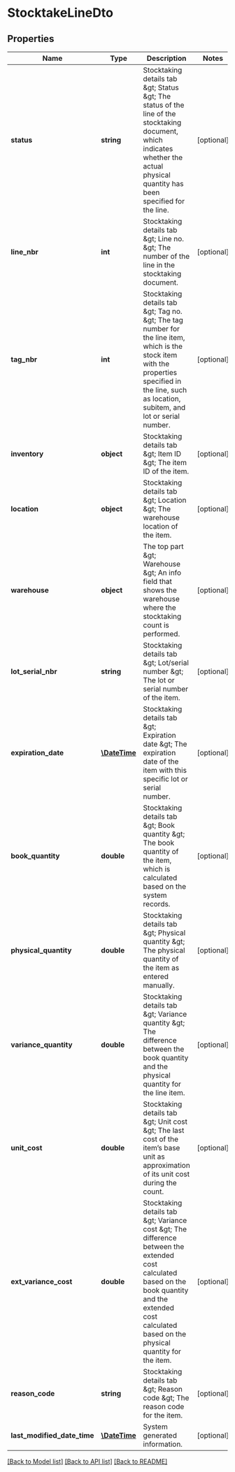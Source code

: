 # StocktakeLineDto

## Properties
Name | Type | Description | Notes
------------ | ------------- | ------------- | -------------
**status** | **string** | Stocktaking details tab &amp;gt; Status &amp;gt; The status of the line of the stocktaking document, which indicates whether the actual physical quantity has been specified for the line. | [optional] 
**line_nbr** | **int** | Stocktaking details tab &amp;gt; Line no. &amp;gt; The number of the line in the stocktaking document. | [optional] 
**tag_nbr** | **int** | Stocktaking details tab &amp;gt; Tag no. &amp;gt; The tag number for the line item, which is the stock item with the properties specified in the line, such as location, subitem, and lot or serial number. | [optional] 
**inventory** | **object** | Stocktaking details tab &amp;gt; Item ID &amp;gt; The item ID of the item. | [optional] 
**location** | **object** | Stocktaking details tab &amp;gt; Location &amp;gt; The warehouse location of the item. | [optional] 
**warehouse** | **object** | The top part &amp;gt; Warehouse &amp;gt; An info field that shows the warehouse where the stocktaking count is performed. | [optional] 
**lot_serial_nbr** | **string** | Stocktaking details tab &amp;gt; Lot/serial number &amp;gt; The lot or serial number of the item. | [optional] 
**expiration_date** | [**\DateTime**](\DateTime.md) | Stocktaking details tab &amp;gt; Expiration date &amp;gt; The expiration date of the item with this specific lot or serial number. | [optional] 
**book_quantity** | **double** | Stocktaking details tab &amp;gt; Book quantity &amp;gt; The book quantity of the item, which is calculated based on the system records. | [optional] 
**physical_quantity** | **double** | Stocktaking details tab &amp;gt; Physical quantity &amp;gt; The physical quantity of the item as entered manually. | [optional] 
**variance_quantity** | **double** | Stocktaking details tab &amp;gt; Variance quantity &amp;gt; The difference between the book quantity and the physical quantity for the line item. | [optional] 
**unit_cost** | **double** | Stocktaking details tab &amp;gt; Unit cost &amp;gt; The last cost of the item’s base unit as approximation of its unit cost during the count. | [optional] 
**ext_variance_cost** | **double** | Stocktaking details tab &amp;gt; Variance cost &amp;gt; The difference between the extended cost calculated based on the book quantity and the extended cost calculated based on the physical quantity for the item. | [optional] 
**reason_code** | **string** | Stocktaking details tab &amp;gt; Reason code &amp;gt; The reason code for the item. | [optional] 
**last_modified_date_time** | [**\DateTime**](\DateTime.md) | System generated information. | [optional] 

[[Back to Model list]](../README.md#documentation-for-models) [[Back to API list]](../README.md#documentation-for-api-endpoints) [[Back to README]](../README.md)


